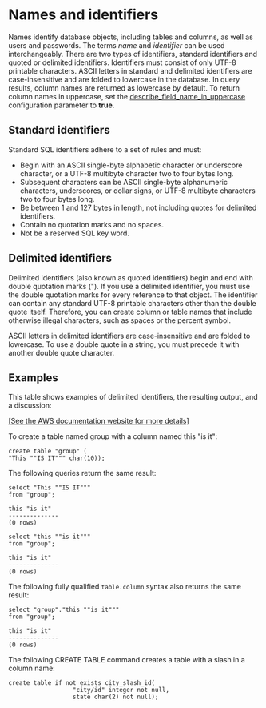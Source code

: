 # Names and identifiers<a name="r_names"></a>

Names identify database objects, including tables and columns, as well as users and passwords\. The terms *name* and *identifier* can be used interchangeably\. There are two types of identifiers, standard identifiers and quoted or delimited identifiers\. Identifiers must consist of only UTF\-8 printable characters\. ASCII letters in standard and delimited identifiers are case\-insensitive and are folded to lowercase in the database\. In query results, column names are returned as lowercase by default\. To return column names in uppercase, set the [describe\_field\_name\_in\_uppercase](r_describe_field_name_in_uppercase.md) configuration parameter to **true**\.

## Standard identifiers<a name="r_names-standard-identifiers"></a>

Standard SQL identifiers adhere to a set of rules and must: 
+ Begin with an ASCII single\-byte alphabetic character or underscore character, or a UTF\-8 multibyte character two to four bytes long\.
+ Subsequent characters can be ASCII single\-byte alphanumeric characters, underscores, or dollar signs, or UTF\-8 multibyte characters two to four bytes long\.
+ Be between 1 and 127 bytes in length, not including quotes for delimited identifiers\. 
+ Contain no quotation marks and no spaces\. 
+ Not be a reserved SQL key word\.

## Delimited identifiers<a name="r_names-delimited-identifiers"></a>

Delimited identifiers \(also known as quoted identifiers\) begin and end with double quotation marks \("\)\. If you use a delimited identifier, you must use the double quotation marks for every reference to that object\. The identifier can contain any standard UTF\-8 printable characters other than the double quote itself\. Therefore, you can create column or table names that include otherwise illegal characters, such as spaces or the percent symbol\.

ASCII letters in delimited identifiers are case\-insensitive and are folded to lowercase\. To use a double quote in a string, you must precede it with another double quote character\. 

## Examples<a name="r_names-examples"></a>

This table shows examples of delimited identifiers, the resulting output, and a discussion: 

[\[See the AWS documentation website for more details\]](http://docs.aws.amazon.com/redshift/latest/dg/r_names.html)

To create a table named group with a column named this "is it": 

```
create table "group" (
"This ""IS IT""" char(10));
```

The following queries return the same result: 

```
select "This ""IS IT"""
from "group";

this "is it"
--------------
(0 rows)
```

```
select "this ""is it"""
from "group";

this "is it"
--------------
(0 rows)
```

The following fully qualified `table.column` syntax also returns the same result: 

```
select "group"."this ""is it"""
from "group";

this "is it"
--------------
(0 rows)
```

The following CREATE TABLE command creates a table with a slash in a column name: 

```
create table if not exists city_slash_id(
                  "city/id" integer not null,
                  state char(2) not null);
```
